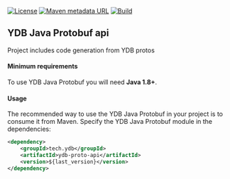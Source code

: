 [![License](https://img.shields.io/badge/License-Apache%202.0-blue.svg)](https://github.com/ydb-platform/ydb-java-genproto/blob/master/LICENSE)
[![Maven metadata URL](https://img.shields.io/maven-metadata/v?metadataUrl=https%3A%2F%2Frepo1.maven.org%2Fmaven2%2Ftech%2Fydb%2Fydb-proto-api%2Fmaven-metadata.xml)](https://mvnrepository.com/artifact/tech.ydb/ydb-proto-api)
[![Build](https://img.shields.io/github/actions/workflow/status/ydb-platform/ydb-java-genproto/build.yaml)](https://github.com/ydb-platform/ydb-java-genproto/actions/workflows/build.yaml)

## YDB Java Protobuf api

Project includes code generation from YDB protos

#### Minimum requirements ####

To use YDB Java Protobuf you will need **Java 1.8+**.

#### Usage
The recommended way to use the YDB Java Protobuf in your project is to consume it from Maven.
Specify the YDB Java Protobuf module in the dependencies:

```xml
<dependency>
    <groupId>tech.ydb</groupId>
    <artifactId>ydb-proto-api</artifactId>
    <version>${last_version}</version>
</dependency>
```
